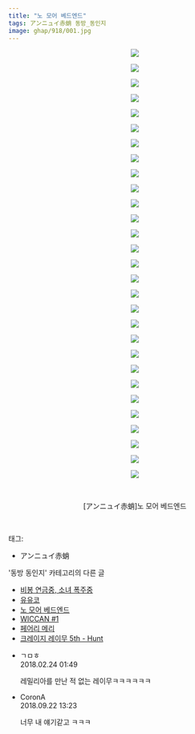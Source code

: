 ```yaml
---
title: "노 모어 베드엔드"
tags: アンニュイ赤蛸 동방_동인지
image: ghap/918/001.jpg
---
```

<div class="article">
<p style="text-align: center; clear: none; float: none;"><img src="{{ site.nasurl }}/ghap/918/001.jpg"/></p>
<p style="text-align: center; clear: none; float: none;"><img src="{{ site.nasurl }}/ghap/918/002.jpg"/></p>
<p style="text-align: center; clear: none; float: none;"><img src="{{ site.nasurl }}/ghap/918/003.jpg"/></p>
<p style="text-align: center; clear: none; float: none;"><img src="{{ site.nasurl }}/ghap/918/004.jpg"/></p>
<p style="text-align: center; clear: none; float: none;"><img src="{{ site.nasurl }}/ghap/918/005.jpg"/></p>
<p style="text-align: center; clear: none; float: none;"><img src="{{ site.nasurl }}/ghap/918/006.jpg"/></p>
<p style="text-align: center; clear: none; float: none;"><img src="{{ site.nasurl }}/ghap/918/007.jpg"/></p>
<p style="text-align: center; clear: none; float: none;"><img src="{{ site.nasurl }}/ghap/918/008.jpg"/></p>
<p style="text-align: center; clear: none; float: none;"><img src="{{ site.nasurl }}/ghap/918/009.jpg"/></p>
<p style="text-align: center; clear: none; float: none;"><img src="{{ site.nasurl }}/ghap/918/010.jpg"/></p>
<p style="text-align: center; clear: none; float: none;"><img src="{{ site.nasurl }}/ghap/918/011.jpg"/></p>
<p style="text-align: center; clear: none; float: none;"><img src="{{ site.nasurl }}/ghap/918/012.jpg"/></p>
<p style="text-align: center; clear: none; float: none;"><img src="{{ site.nasurl }}/ghap/918/013.jpg"/></p>
<p style="text-align: center; clear: none; float: none;"><img src="{{ site.nasurl }}/ghap/918/014.jpg"/></p>
<p style="text-align: center; clear: none; float: none;"><img src="{{ site.nasurl }}/ghap/918/015.jpg"/></p>
<p style="text-align: center; clear: none; float: none;"><img src="{{ site.nasurl }}/ghap/918/016.jpg"/></p>
<p style="text-align: center; clear: none; float: none;"><img src="{{ site.nasurl }}/ghap/918/017.jpg"/></p>
<p style="text-align: center; clear: none; float: none;"><img src="{{ site.nasurl }}/ghap/918/018.jpg"/></p>
<p style="text-align: center; clear: none; float: none;"><img src="{{ site.nasurl }}/ghap/918/019.jpg"/></p>
<p style="text-align: center; clear: none; float: none;"><img src="{{ site.nasurl }}/ghap/918/020.jpg"/></p>
<p style="text-align: center; clear: none; float: none;"><img src="{{ site.nasurl }}/ghap/918/021.jpg"/></p>
<p style="text-align: center; clear: none; float: none;"><img src="{{ site.nasurl }}/ghap/918/022.jpg"/></p>
<p style="text-align: center; clear: none; float: none;"><img src="{{ site.nasurl }}/ghap/918/023.jpg"/></p>
<p style="text-align: center; clear: none; float: none;"><img src="{{ site.nasurl }}/ghap/918/024.jpg"/></p>
<p style="text-align: center; clear: none; float: none;"><img src="{{ site.nasurl }}/ghap/918/025.jpg"/></p>
<p style="text-align: center; clear: none; float: none;"><img src="{{ site.nasurl }}/ghap/918/026.jpg"/></p>
<p style="text-align: center; clear: none; float: none;"><img src="{{ site.nasurl }}/ghap/918/027.jpg"/></p>
<p style="text-align: center; clear: none; float: none;"><img src="{{ site.nasurl }}/ghap/918/028.jpg"/></p>
<p style="text-align: center; clear: none; float: none;"><img src="{{ site.nasurl }}/ghap/918/029.jpg"/></p>
<p style="text-align: center; clear: none; float: none;"><br/></p>
<p style="text-align: center; clear: none; float: none;">[アンニュイ赤蛸]노 모어 베드엔드</p>
<p><br/></p>
</div><div class="tagTrail">
<p>태그: </p>
<ul>
<li>アンニュイ赤蛸</li>
</ul>
</div><div class="another">
<p>'동방 동인지' 카테고리의 다른 글</p>
<ul>
<li><a href="/2016-07-18-ghap_920">비봉 연금중, 소녀 폭주중</a></li>
<li><a href="/2016-07-18-ghap_919">유유코</a></li>
<li><a href="/2016-07-18-ghap_918">노 모어 베드엔드</a></li>
<li><a href="/2016-07-18-ghap_917">WICCAN #1</a></li>
<li><a href="/2016-07-18-ghap_916">페어리 메리</a></li>
<li><a href="/2016-07-18-ghap_915">크레이지 레이무 5th - Hunt</a></li>
</ul>
</div><div class="cb_module cb_fluid">
<div class="cb_wrt cb_profile">
<div class="comment">
<ul>
<li class="cb_thumb_off" id="comment15205527">
<div class="cb_comment_area">
<div class="cb_info_area">
<div class="cb_section">
<span class="cb_nick_name">ㄱㅁㅎ</span>
</div>
<div class="cb_section">
<span class="cb_date">2018.02.24 01:49 </span>
</div>
</div>
<div class="cb_dsc_comment">
<p class="cb_dsc">
											레밀리아를 만난 적 없는 레이무ㅋㅋㅋㅋㅋㅋ
										</p>
</div>
</div></li>
<li class="cb_thumb_off" id="comment15338019">
<div class="cb_comment_area">
<div class="cb_info_area">
<div class="cb_section">
<span class="cb_nick_name">CoronA</span>
</div>
<div class="cb_section">
<span class="cb_date">2018.09.22 13:23 </span>
</div>
</div>
<div class="cb_dsc_comment">
<p class="cb_dsc">
											너무 내 얘기같고 ㅋㅋㅋ
										</p>
</div>
</div></li>
</ul>
</div>
</div><!-- commentList close -->
</div>